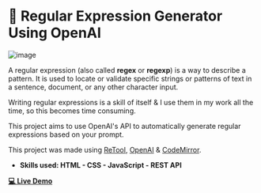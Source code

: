 # 🤖 Regular Expression Generator Using OpenAI

![image](https://user-images.githubusercontent.com/100843256/236016087-b16723cd-be01-4f3f-9322-bd93c63c0553.png)


A regular expression (also called **regex** or **regexp**) is a way to describe a pattern. It is used to locate or validate specific strings or patterns of text in a sentence, document, or any other character input.

Writing regular expressions is a skill of itself & I use them in my work all the time, so this becomes time consuming.

This project aims to use OpenAI's API to automatically generate regular expressions based on your prompt.

This project was made using [ReTool](https://retool.com/), [OpenAI](https://platform.openai.com/overview) & [CodeMirror](https://codemirror.net/).

- **Skills used: HTML - CSS - JavaScript - REST API**

[**💻 Live Demo**](https://abdallahamir.retool.com/apps/7c1a3cc6-e9bf-11ed-82aa-57622ea58b9b/RegEx%20Geneerator%20using%20OpenAI%20API)
